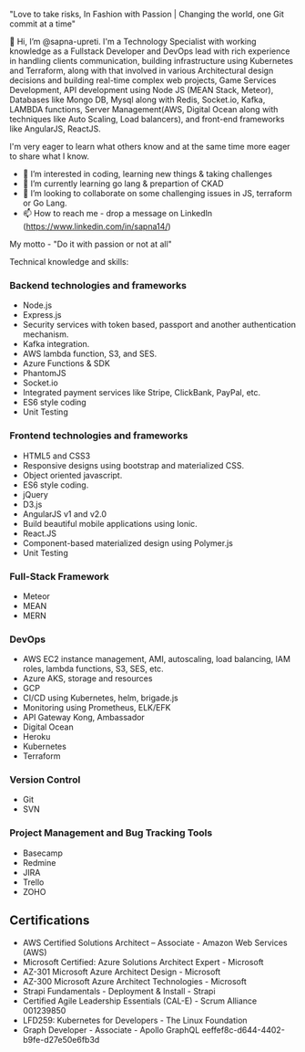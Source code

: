 "Love to take risks, In Fashion with Passion | Changing the world, one Git commit at a time"

👋 Hi, I’m @sapna-upreti. I'm a Technology Specialist with working knowledge as a Fullstack Developer and DevOps lead with rich experience in handling clients communication, building infrastructure using Kubernetes and Terraform, along with that involved in various Architectural design decisions and building real-time complex web projects, Game Services Development, API development using Node JS (MEAN Stack, Meteor), Databases like Mongo DB, Mysql along with Redis, Socket.io, Kafka, LAMBDA functions, Server Management(AWS, Digital Ocean along with techniques like Auto Scaling, Load balancers), and front-end frameworks like AngularJS, ReactJS.

I'm very eager to learn what others know and at the same time more eager to share what I know.

- 👀 I’m interested in coding, learning new things & taking challenges
- 🌱 I’m currently learning go lang & prepartion of CKAD
- 💞️ I’m looking to collaborate on some challenging issues in JS, terraform or Go Lang.
- 📫 How to reach me - drop a message on LinkedIn (https://www.linkedin.com/in/sapna14/)



My motto - "Do it with passion or not at all"

Technical knowledge and skills:

### Backend technologies and frameworks

- Node.js
- Express.js
- Security services with token based, passport and another authentication mechanism.
- Kafka integration.
- AWS lambda function, S3, and SES.
- Azure Functions & SDK
- PhantomJS
- Socket.io
- Integrated payment services like Stripe, ClickBank, PayPal, etc.
- ES6 style coding
- Unit Testing

### Frontend technologies and frameworks
- HTML5 and CSS3
- Responsive designs using bootstrap and materialized CSS.
- Object oriented javascript.
- ES6 style coding.
-  jQuery
- D3.js
- AngularJS v1 and v2.0
- Build beautiful mobile applications using Ionic.
- React.JS
- Component-based materialized design using Polymer.js
- Unit Testing

### Full-Stack Framework
- Meteor
- MEAN
- MERN

### DevOps
- AWS EC2 instance management, AMI, autoscaling, load balancing, IAM roles, lambda functions, S3, SES, etc.
- Azure AKS, storage and resources
- GCP
-  CI/CD using Kubernetes, helm, brigade.js
- Monitoring using Prometheus, ELK/EFK
- API Gateway Kong, Ambassador
- Digital Ocean
- Heroku
- Kubernetes
- Terraform

### Version Control
- Git
- SVN

### Project Management and Bug Tracking Tools
- Basecamp
- Redmine
- JIRA
- Trello
- ZOHO

## Certifications 

- AWS Certified Solutions Architect – Associate - Amazon Web Services (AWS)
- Microsoft Certified: Azure Solutions Architect Expert - Microsoft
- AZ-301 Microsoft Azure Architect Design - Microsoft
- AZ-300 Microsoft Azure Architect Technologies - Microsoft
- Strapi Fundamentals - Deployment & Install - Strapi
- Certified Agile Leadership Essentials (CAL-E) - Scrum Alliance 001239850
- LFD259: Kubernetes for Developers - The Linux Foundation
- Graph Developer - Associate - Apollo GraphQL eeffef8c-d644-4402-b9fe-d27e50e6fb3d

